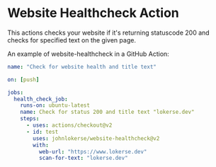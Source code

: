 # Website Healthcheck Action

This actions checks your website if it's returning statuscode 200 and checks for specified text on the given page.

An example of website-healthcheck in a GitHub Action:

```yaml
name: "Check for website health and title text"

on: [push]

jobs:
  health_check_job:
    runs-on: ubuntu-latest
    name: Check for status 200 and title text "lokerse.dev"
    steps:
      - uses: actions/checkout@v2
      - id: test
        uses: johnlokerse/website-healthcheck@v2
        with:
          web-url: "https://www.lokerse.dev"
          scan-for-text: "lokerse.dev"
```
